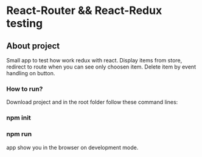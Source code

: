 # React-Router && React-Redux testing

## About project
Small app to test how work redux with react. 
Display items from store, redirect to route when you can see only choosen item.
Delete item by event handling on button.

### How to run? 
Download project and in the root folder follow these command lines:
### npm init
### npm run 

app show you in the browser on development mode. 